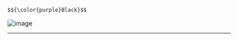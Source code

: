 
```diff
$${\color{purple}Black}$$
```
![image](https://github.com/Katsukii01/AnimeFaces-AI-model/assets/97676458/7956d6df-9f3f-4cfa-8a88-f138a28c169d)

----------------------------------------------------------------------------------------------------------------
